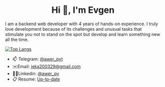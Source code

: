 <h1 align="center">Hi 👋, I'm Evgen</h1>


I am a backend web developer with 4 years of hands-on experience. I truly love development because of its challenges and unusual tasks that stimulate you not to stand on the spot but develop and learn something new all the time.

[![Top Langs](https://github-readme-stats.vercel.app/api/top-langs/?username=netBriler&layout=compact&theme=onedark)](https://github.com/anuraghazra/github-readme-stats)


- 📫 Telegram: [@awer_pyt](https://t.me/awer_pyt)
- ✉️Email: [jeka200329@gmail.com](mailto:jeka200329@gmail.com)
- 🧑‍💻Linkedin: [@awer_py]([www.linkedin.com/in/awer-py-60029119b/])
- 📋 Resume: [Up-to-date](https://github.com/) 

